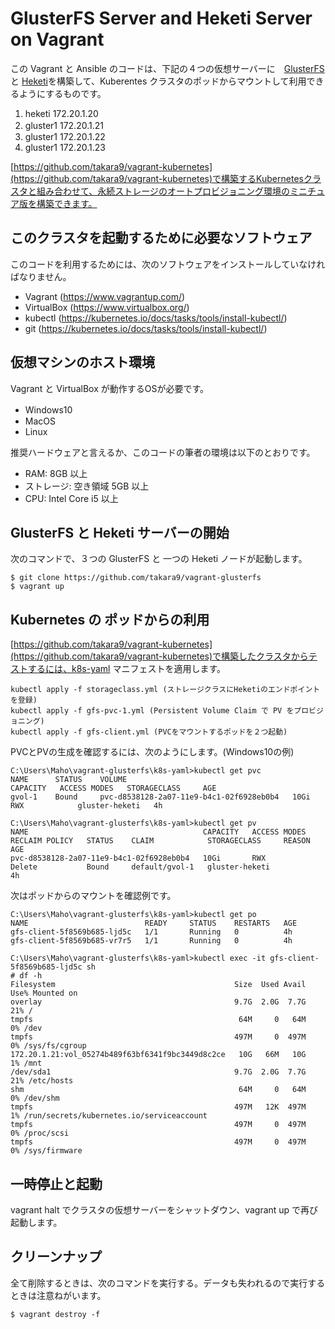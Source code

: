 # GlusterFS Server and Heketi Server on Vagrant

この Vagrant と Ansible のコードは、下記の４つの仮想サーバーに　[GlusterFS](https://www.gluster.org/) と [Heketi](https://github.com/heketi/heketi)を構築して、Kuberentes クラスタのポッドからマウントして利用できるようにするものです。


1. heketi   172.20.1.20  
1. gluster1 172.20.1.21　
1. gluster1 172.20.1.22
1. gluster1 172.20.1.23

[https://github.com/takara9/vagrant-kubernetes](https://github.com/takara9/vagrant-kubernetes)で構築するKubernetesクラスタと組み合わせて、永続ストレージのオートプロビジョニング環境のミニチュア版を構築できます。

## このクラスタを起動するために必要なソフトウェア

このコードを利用するためには、次のソフトウェアをインストールしていなければなりません。

* Vagrant (https://www.vagrantup.com/)
* VirtualBox (https://www.virtualbox.org/)
* kubectl (https://kubernetes.io/docs/tasks/tools/install-kubectl/)
* git (https://kubernetes.io/docs/tasks/tools/install-kubectl/)

## 仮想マシンのホスト環境

Vagrant と VirtualBox が動作するOSが必要です。

* Windows10　
* MacOS
* Linux

推奨ハードウェアと言えるか、このコードの筆者の環境は以下のとおりです。

* RAM: 8GB 以上
* ストレージ: 空き領域 5GB 以上
* CPU: Intel Core i5 以上


## GlusterFS と Heketi サーバーの開始

次のコマンドで、３つの GlusterFS と 一つの Heketi ノードが起動します。

```
$ git clone https://github.com/takara9/vagrant-glusterfs
$ vagrant up
```

## Kubernetes の ポッドからの利用

[https://github.com/takara9/vagrant-kubernetes](https://github.com/takara9/vagrant-kubernetes)で構築したクラスタからテストするには、k8s-yaml マニフェストを適用します。

```
kubectl apply -f storageclass.yml (ストレージクラスにHeketiのエンドポイントを登録)
kubectl apply -f gfs-pvc-1.yml (Persistent Volume Claim で PV をプロビジョニング)
kubectl apply -f gfs-client.yml (PVCをマウントするポッドを２つ起動)
```

PVCとPVの生成を確認するには、次のようにします。(Windows10の例)

```
C:\Users\Maho\vagrant-glusterfs\k8s-yaml>kubectl get pvc
NAME      STATUS    VOLUME                                     CAPACITY   ACCESS MODES   STORAGECLASS     AGE
gvol-1    Bound     pvc-d8538128-2a07-11e9-b4c1-02f6928eb0b4   10Gi       RWX            gluster-heketi   4h

C:\Users\Maho\vagrant-glusterfs\k8s-yaml>kubectl get pv
NAME                                       CAPACITY   ACCESS MODES   RECLAIM POLICY   STATUS    CLAIM            STORAGECLASS     REASON    AGE
pvc-d8538128-2a07-11e9-b4c1-02f6928eb0b4   10Gi       RWX            Delete           Bound     default/gvol-1   gluster-heketi             4h
```

次はポッドからのマウントを確認例です。

```
C:\Users\Maho\vagrant-glusterfs\k8s-yaml>kubectl get po
NAME                          READY     STATUS    RESTARTS   AGE
gfs-client-5f8569b685-ljd5c   1/1       Running   0          4h
gfs-client-5f8569b685-vr7r5   1/1       Running   0          4h

C:\Users\Maho\vagrant-glusterfs\k8s-yaml>kubectl exec -it gfs-client-5f8569b685-ljd5c sh
# df -h
Filesystem                                        Size  Used Avail Use% Mounted on
overlay                                           9.7G  2.0G  7.7G  21% /
tmpfs                                              64M     0   64M   0% /dev
tmpfs                                             497M     0  497M   0% /sys/fs/cgroup
172.20.1.21:vol_05274b489f63bf6341f9bc3449d8c2ce   10G   66M   10G   1% /mnt
/dev/sda1                                         9.7G  2.0G  7.7G  21% /etc/hosts
shm                                                64M     0   64M   0% /dev/shm
tmpfs                                             497M   12K  497M   1% /run/secrets/kubernetes.io/serviceaccount
tmpfs                                             497M     0  497M   0% /proc/scsi
tmpfs                                             497M     0  497M   0% /sys/firmware
```


## 一時停止と起動

vagrant halt でクラスタの仮想サーバーをシャットダウン、vagrant up で再び起動します。


## クリーンナップ

全て削除するときは、次のコマンドを実行する。データも失われるので実行するときは注意ねがいます。

```
$ vagrant destroy -f
```
